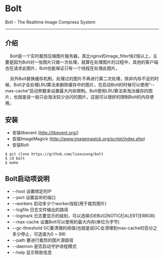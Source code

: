 Bolt
====
Bolt - The Realtime Image Compress System
<hr />

介绍
----
&nbsp;&nbsp;&nbsp;&nbsp;Bolt是一个实时裁剪压缩图片服务器，其比nginx的image_filter快2倍以上，主要是因为Bolt对一张图片只做一次处理，就算在处理图片的过程中，其他的客户端也在请求此图片，Bolt也能保证只有一个线程在处理此图片。<br />

&nbsp;&nbsp;&nbsp;&nbsp;另外Bolt替换缓存机制，处理过的图片不再进行第二次处理，除非内存不足的时候，Bolt才会处理LRU算法来删除缓存中的图片，在启动Bolt的时候可以使用“--max-cache”启动参数来设置最大内存限制。Bolt使用LRU算法来淘汰缓存的图片，也就是说一般只会淘汰较少访问的图片，这就可以很好的限制Bolt的内存使用。

安装
----
* 安装libevent (http://libevent.org/)
* 安装ImageMagick (http://www.imagemagick.org/script/index.php)
* 安装Bolt
```shell
$ git clone https://github.com/liexusong/bolt
$ cd bolt
$ make
```

Bolt启动项说明
--------------
* --host <str>          设置绑定的IP
* --port <int>          设置监听的端口
* --workers <int>       启动多少个worker线程(用于裁剪图片)
* --logfile <str>       日志文件输出的路径
* --logmark <str>       日志要显示的级别，可以选择(DEBUG|NOTICE|ALERT|ERROR)
* --max-cache <int>     设置Bolt可以使用的最大内存(单位为字节)
* --gc-threshold <int>  GC要清理的阀值(也就是说GC会清理到max-cache的百分之多少停止，可选值为0 ~ 99)
* --path <str>          要进行裁剪的图片源路径
* --daemon              是否启动守护进程模式
* --help                显示帮助信息
